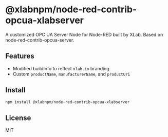 # @xlabnpm/node-red-contrib-opcua-xlabserver

A customized OPC UA Server Node for Node-RED built by XLab. Based on node-red-contrib-opcua-server.

## Features

- Modified buildInfo to reflect `xlab.io` branding
- Custom `productName`, `manufacturerName`, and `productUri`

## Install

```bash
npm install @xlabnpm/node-red-contrib-opcua-xlabserver
```

## License

MIT
